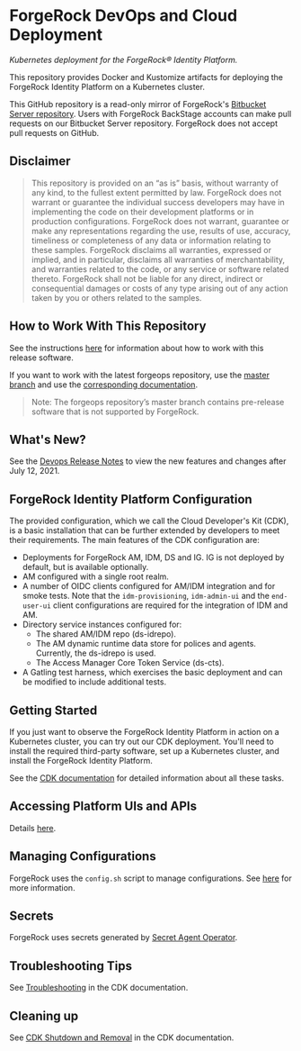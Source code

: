 # ForgeRock DevOps and Cloud Deployment

_Kubernetes deployment for the ForgeRock&reg; Identity Platform._

This repository provides Docker and Kustomize artifacts for deploying the 
ForgeRock Identity Platform on a Kubernetes cluster. 

This GitHub repository is a read-only mirror of
ForgeRock's [Bitbucket Server repository](https://stash.forgerock.org/projects/CLOUD/repos/forgeops/browse?at=refs%2Fheads%2Frelease%2F7.2.0). 
Users with ForgeRock BackStage accounts can make pull requests on our Bitbucket 
Server repository. ForgeRock does not accept pull requests on GitHub.

## Disclaimer

>This repository is provided on an “as is” basis, without warranty of any kind, 
to the fullest extent permitted by law. ForgeRock does not warrant or guarantee 
the individual success developers may have in implementing the code on their
development platforms or in production configurations. ForgeRock does not 
warrant, guarantee or make any representations regarding the use, results of use,
accuracy, timeliness or completeness of any data or information relating to these 
samples. ForgeRock disclaims all warranties, expressed or implied, and in 
particular, disclaims all warranties of merchantability, and warranties related
to the code, or any service or software related thereto. ForgeRock shall not be
liable for any direct, indirect or consequential damages or costs of any type 
arising out of any action taken by you or others related to the samples.

## How to Work With This Repository

See the instructions [here](https://backstage.forgerock.com/docs/forgeops/7.2/index.html) for information about how to work with this release software.

If you want to work with the latest forgeops repository, use the 
[master branch](https://github.com/ForgeRock/forgeops) and use the [corresponding documentation](https://ea.forgerock.com/docs/forgeops).

>Note: The forgeops repository’s master branch contains pre-release software that is not supported by ForgeRock.

## What's New?

See the [Devops Release Notes](https://backstage.forgerock.com/docs/forgeops/7.2/rn/rn.html) to view the new features and changes after July 12, 2021.

## ForgeRock Identity Platform Configuration

The provided configuration, which we call the Cloud Developer's Kit (CDK),
is a basic installation that can be further extended by developers to meet their requirements. 
The main features of the CDK configuration are:

* Deployments for ForgeRock AM, IDM, DS and IG. IG is not deployed by default, but is available optionally.
* AM configured with a single root realm.
* A number of OIDC clients configured for AM/IDM integration and for smoke tests.
Note that the `idm-provisioning`, `idm-admin-ui` and the `end-user-ui` client configurations are required for the
integration of IDM and AM.
* Directory service instances configured for:
   * The shared AM/IDM repo (ds-idrepo).
   * The AM dynamic runtime data store for polices and agents. Currently, the ds-idrepo is used.
   * The Access Manager Core Token Service (ds-cts).
* A Gatling test harness, which exercises the basic deployment and can be modified to include additional tests.


## Getting Started

If you just want to observe the ForgeRock Identity Platform in action on a 
Kubernetes cluster, you can try out our CDK deployment. You'll need to install 
the required third-party software, set up a Kubernetes cluster, and install the 
ForgeRock Identity Platform. 

See the [CDK documentation](https://backstage.forgerock.com/docs/forgeops/7.2/cdk/overview.html) 
for detailed information about all these tasks.

## Accessing Platform UIs and APIs

Details [here](https://backstage.forgerock.com/docs/forgeops/7.2/cdk/access.html).

## Managing Configurations

ForgeRock uses the `config.sh` script to manage configurations. See [here](https://backstage.forgerock.com/docs/forgeops/7.2/cdk/develop/intro.html) for more information.

## Secrets

ForgeRock uses secrets generated by [Secret Agent Operator](https://github.com/ForgeRock/secret-agent).
 

## Troubleshooting Tips

See [Troubleshooting](https://backstage.forgerock.com/docs/forgeops/7.2/troubleshooting/overview.html)
in the CDK documentation.

## Cleaning up

See [CDK Shutdown and Removal](https://backstage.forgerock.com/docs/forgeops/7.2/cdk/shutdown.html)
in the CDK documentation. 